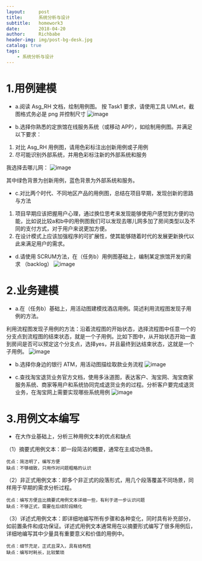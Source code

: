 ```yaml
---
layout:     post
title:      系统分析与设计
subtitle:   homework3
date:       2018-04-20
author:     Richbabe
header-img: img/post-bg-desk.jpg
catalog: true
tags:
    - 系统分析与设计
---
```

# 1.用例建模
* a.阅读 Asg_RH 文档，绘制用例图。 按 Task1 要求，请使用工具 UMLet，截图格式务必是 png 并控制尺寸
![image](https://github.com/Richbabe/Richbabe.github.io/blob/master/img/%E7%B3%BB%E7%BB%9F%E5%88%86%E6%9E%90%E4%B8%8E%E8%AE%BE%E8%AE%A1/Asg_RH%E7%94%A8%E4%BE%8B%E5%9B%BE.png?raw=true)

* b.选择你熟悉的定旅馆在线服务系统（或移动 APP），如绘制用例图。并满足以下要求：
1. 对比 Asg_RH 用例图，请用色彩标注出创新用例或子用例
2. 尽可能识别外部系统，并用色彩标注新的外部系统和服务

我选择去哪儿网：
![image](https://github.com/Richbabe/Richbabe.github.io/blob/master/img/%E7%B3%BB%E7%BB%9F%E5%88%86%E6%9E%90%E4%B8%8E%E8%AE%BE%E8%AE%A1/%E5%8E%BB%E5%93%AA%E5%84%BF%E7%94%A8%E4%BE%8B%E5%9B%BE.png?raw=true)

其中绿色背景为创新用例，蓝色背景为外部系统和服务。

* c.对比两个时代、不同地区产品的用例图，总结在项目早期，发现创新的思路与方法
1. 项目早期应该把握用户心理，通过换位思考来发现能够使用户感觉到方便的功能，比如说比较a和b中的用例图我们可以发现去哪儿网多加了房间类型以及不同的支付方式，对于用户来说更加方便。
2. 在设计模式上应该加强程序的可扩展性，使其能够随着时代的发展更新换代以此来满足用户的需求。

* d.请使用 SCRUM方法，在（任务b）用例图基础上，编制某定旅馆开发的需求 （backlog）
![image](https://github.com/Richbabe/Richbabe.github.io/blob/master/img/%E7%B3%BB%E7%BB%9F%E5%88%86%E6%9E%90%E4%B8%8E%E8%AE%BE%E8%AE%A1/SCRUM%E8%AE%A2%E6%97%85%E9%A6%86%E5%BC%80%E5%8F%91backlog.png?raw=true)
 
# 2.业务建模
* a.在（任务b）基础上，用活动图建模找酒店用例。简述利用流程图发现子用例的方法。

利用流程图发现子用例的方法：沿着流程图的开始状态，选择流程图中任意一个的分支点到流程图的结束状态，就是一个子用例。比如下图中，从开始状态开始一直到房间是否可以预定这个分支点，选择yes，并且最终到达结束状态，这就是一个子用例。
![image](https://github.com/Richbabe/Richbabe.github.io/blob/master/img/%E7%B3%BB%E7%BB%9F%E5%88%86%E6%9E%90%E4%B8%8E%E8%AE%BE%E8%AE%A1/%E6%B5%81%E7%A8%8B%E5%9B%BE%E5%8F%91%E7%8E%B0%E5%AD%90%E7%94%A8%E4%BE%8B%E7%9A%84%E6%96%B9%E6%B3%95.png?raw=true)

* b.选择你身边的银行 ATM，用活动图描绘取款业务流程
![image](https://github.com/Richbabe/Richbabe.github.io/blob/master/img/%E7%B3%BB%E7%BB%9F%E5%88%86%E6%9E%90%E4%B8%8E%E8%AE%BE%E8%AE%A1/ATM%E5%8F%96%E6%AC%BE%E4%B8%9A%E5%8A%A1%E6%B4%BB%E5%8A%A8%E5%9B%BE.png?raw=true)

* c.查找淘宝退货业务官方文档，使用多泳道图，表达客户、淘宝网、淘宝商家服务系统、商家等用户和系统协同完成退货业务的过程。分析客户要完成退货业务，在淘宝网上需要实现哪些系统用例
![image](https://github.com/Richbabe/Richbabe.github.io/blob/master/img/%E7%B3%BB%E7%BB%9F%E5%88%86%E6%9E%90%E4%B8%8E%E8%AE%BE%E8%AE%A1/%E6%B7%98%E5%AE%9D%E7%BD%91%E9%80%80%E8%B4%A7%E4%B8%9A%E5%8A%A1%E6%B4%BB%E5%8A%A8%E5%9B%BE.png?raw=true)

# 3.用例文本编写
* 在大作业基础上，分析三种用例文本的优点和缺点

（1）摘要式用例文本：即一段简洁的概要，通常在主成功场景。

    优点：简洁明了，编写方便
    缺点：不够细致，只用作对问题粗略的认识

（2）非正式用例文本：即多个非正式的段落形式，用几个段落覆盖不同场景，同样用于早期的需求分析过程。

    优点：编写方便且比摘要式用例文本详细一些，有利于进一步认识问题
    缺点：不够正式，需要在后续阶段精化
    
（3）详述式用例文本：即详细地编写所有步骤和各种变化，同时具有补充部分，如前置条件和成功保证。详述式用例文本通常用在以摘要形式编写了很多用例后，详细地编写其中少量具有重要意义和价值的用例中。

    优点：细节充足，正式且深入，具有结构性
    缺点：编写时耗长，比较繁琐


